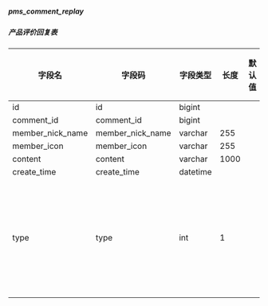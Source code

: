 
##### pms_comment_replay
##### 产品评价回复表
|字段名|字段码|字段类型|长度|默认值|字段描述|是否主键|
|----|----|----|----|----|----|----|
|id|id|bigint||||Y|
|comment_id|comment_id|bigint|||||
|member_nick_name|member_nick_name|varchar|255||||
|member_icon|member_icon|varchar|255||||
|content|content|varchar|1000||||
|create_time|create_time|datetime|||||
|type|type|int|1||评论人员类型；0->会员；1->管理员||
